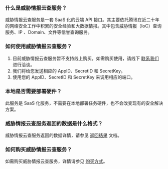 ### 什么是威胁情报云查服务？
威胁情报云查服务是一套 SaaS 化的云端 API 接口。其主要依托腾讯在近二十年的网络安全工作中积累的安全经验和大数据情报。其中包含威胁情报（IoC）查询服务、IP 、Domain、文件等信誉查询服务。


### 如何使用威胁情报云查服务？
1. 目前威胁情报云查服务暂不支持线上购买，如需购买使用，请线下 [联系我们](https://cloud.tencent.com/act/event/connect-service) 进行洽谈。
2. 我们将给您发送相应的 AppID、SecretID 和 SecretKey。
3. 使用您的  AppID、SecretID 和 SecretKey 来调用相应的端口。


### 本地是否需要部署硬件？
此服务是 SaaS 化服务，不需要在本地部署任务硬件，也不会改变现有的安全解决方案。

### 威胁情报云查服务返回的数据是什么格式？
威胁情报云查服务返回的数据详情，请参见 [返回结果](https://cloud.tencent.com/document/product/1013/31743) 文档。

### 如何购买威胁情报云查服务？
如需购买威胁情报云查服务，详情请参见 [购买方式](https://cloud.tencent.com/document/product/1013/31824)。
